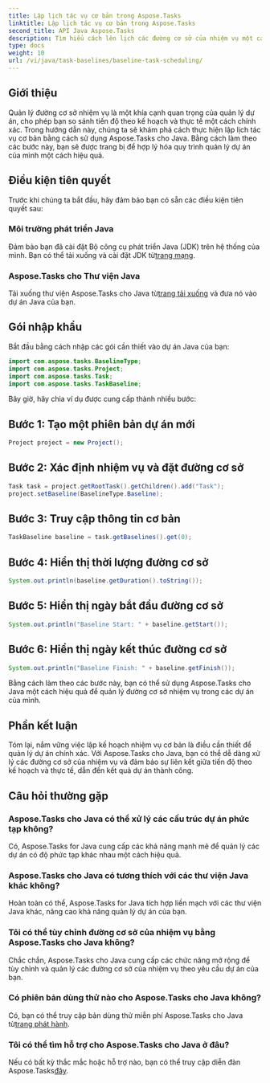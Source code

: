 ```yaml
---
title: Lập lịch tác vụ cơ bản trong Aspose.Tasks
linktitle: Lập lịch tác vụ cơ bản trong Aspose.Tasks
second_title: API Java Aspose.Tasks
description: Tìm hiểu cách lên lịch các đường cơ sở của nhiệm vụ một cách hiệu quả với Aspose.Tasks cho Java. Hợp lý hóa quy trình quản lý dự án của bạn một cách dễ dàng.
type: docs
weight: 10
url: /vi/java/task-baselines/baseline-task-scheduling/
---
```

## Giới thiệu
Quản lý đường cơ sở nhiệm vụ là một khía cạnh quan trọng của quản lý dự án, cho phép bạn so sánh tiến độ theo kế hoạch và thực tế một cách chính xác. Trong hướng dẫn này, chúng ta sẽ khám phá cách thực hiện lập lịch tác vụ cơ bản bằng cách sử dụng Aspose.Tasks cho Java. Bằng cách làm theo các bước này, bạn sẽ được trang bị để hợp lý hóa quy trình quản lý dự án của mình một cách hiệu quả.
## Điều kiện tiên quyết
Trước khi chúng ta bắt đầu, hãy đảm bảo bạn có sẵn các điều kiện tiên quyết sau:
### Môi trường phát triển Java
 Đảm bảo bạn đã cài đặt Bộ công cụ phát triển Java (JDK) trên hệ thống của mình. Bạn có thể tải xuống và cài đặt JDK từ[trang mạng](https://www.oracle.com/java/technologies/javase-jdk11-downloads.html).
### Aspose.Tasks cho Thư viện Java
 Tải xuống thư viện Aspose.Tasks cho Java từ[trang tải xuống](https://releases.aspose.com/tasks/java/) và đưa nó vào dự án Java của bạn.
## Gói nhập khẩu
Bắt đầu bằng cách nhập các gói cần thiết vào dự án Java của bạn:
```java
import com.aspose.tasks.BaselineType;
import com.aspose.tasks.Project;
import com.aspose.tasks.Task;
import com.aspose.tasks.TaskBaseline;
```
Bây giờ, hãy chia ví dụ được cung cấp thành nhiều bước:
## Bước 1: Tạo một phiên bản dự án mới
```java
Project project = new Project();
```
## Bước 2: Xác định nhiệm vụ và đặt đường cơ sở
```java
Task task = project.getRootTask().getChildren().add("Task");
project.setBaseline(BaselineType.Baseline);
```
## Bước 3: Truy cập thông tin cơ bản
```java
TaskBaseline baseline = task.getBaselines().get(0);
```
## Bước 4: Hiển thị thời lượng đường cơ sở
```java
System.out.println(baseline.getDuration().toString());
```
## Bước 5: Hiển thị ngày bắt đầu đường cơ sở
```java
System.out.println("Baseline Start: " + baseline.getStart());
```
## Bước 6: Hiển thị ngày kết thúc đường cơ sở
```java
System.out.println("Baseline Finish: " + baseline.getFinish());
```
Bằng cách làm theo các bước này, bạn có thể sử dụng Aspose.Tasks cho Java một cách hiệu quả để quản lý đường cơ sở nhiệm vụ trong các dự án của mình.
## Phần kết luận
Tóm lại, nắm vững việc lập kế hoạch nhiệm vụ cơ bản là điều cần thiết để quản lý dự án chính xác. Với Aspose.Tasks cho Java, bạn có thể dễ dàng xử lý các đường cơ sở của nhiệm vụ và đảm bảo sự liên kết giữa tiến độ theo kế hoạch và thực tế, dẫn đến kết quả dự án thành công.
## Câu hỏi thường gặp
### Aspose.Tasks cho Java có thể xử lý các cấu trúc dự án phức tạp không?
Có, Aspose.Tasks for Java cung cấp các khả năng mạnh mẽ để quản lý các dự án có độ phức tạp khác nhau một cách hiệu quả.
### Aspose.Tasks cho Java có tương thích với các thư viện Java khác không?
Hoàn toàn có thể, Aspose.Tasks for Java tích hợp liền mạch với các thư viện Java khác, nâng cao khả năng quản lý dự án của bạn.
### Tôi có thể tùy chỉnh đường cơ sở của nhiệm vụ bằng Aspose.Tasks cho Java không?
Chắc chắn, Aspose.Tasks cho Java cung cấp các chức năng mở rộng để tùy chỉnh và quản lý các đường cơ sở của nhiệm vụ theo yêu cầu dự án của bạn.
### Có phiên bản dùng thử nào cho Aspose.Tasks cho Java không?
 Có, bạn có thể truy cập bản dùng thử miễn phí Aspose.Tasks cho Java từ[trang phát hành](https://releases.aspose.com/).
### Tôi có thể tìm hỗ trợ cho Aspose.Tasks cho Java ở đâu?
 Nếu có bất kỳ thắc mắc hoặc hỗ trợ nào, bạn có thể truy cập diễn đàn Aspose.Tasks[đây](https://forum.aspose.com/c/tasks/15).